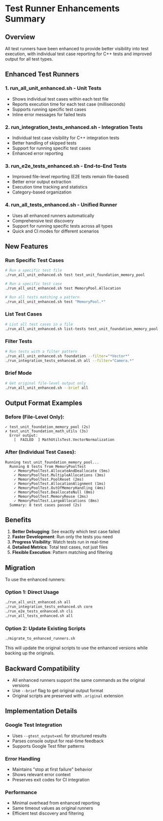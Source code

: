 # Test Runner Enhancements Summary

## Overview

All test runners have been enhanced to provide better visibility into test execution, with individual test case reporting for C++ tests and improved output for all test types.

## Enhanced Test Runners

### 1. **run_all_unit_enhanced.sh** - Unit Tests
- Shows individual test cases within each test file
- Reports execution time for each test case (milliseconds)
- Supports running specific test cases
- Inline error messages for failed tests

### 2. **run_integration_tests_enhanced.sh** - Integration Tests
- Individual test case visibility for C++ integration tests
- Better handling of skipped tests
- Support for running specific test cases
- Enhanced error reporting

### 3. **run_e2e_tests_enhanced.sh** - End-to-End Tests
- Improved file-level reporting (E2E tests remain file-based)
- Better error output extraction
- Execution time tracking and statistics
- Category-based organization

### 4. **run_all_tests_enhanced.sh** - Unified Runner
- Uses all enhanced runners automatically
- Comprehensive test discovery
- Support for running specific tests across all types
- Quick and CI modes for different scenarios

## New Features

### Run Specific Test Cases
```bash
# Run a specific test file
./run_all_unit_enhanced.sh test test_unit_foundation_memory_pool

# Run a specific test case
./run_all_unit_enhanced.sh test MemoryPool.Allocation

# Run all tests matching a pattern
./run_all_unit_enhanced.sh test "MemoryPool.*"
```

### List Test Cases
```bash
# List all test cases in a file
./run_all_unit_enhanced.sh list-tests test_unit_foundation_memory_pool
```

### Filter Tests
```bash
# Run tests with a filter pattern
./run_all_unit_enhanced.sh foundation --filter="*Vector*"
./run_integration_tests_enhanced.sh all --filter="Camera.*"
```

### Brief Mode
```bash
# Get original file-level output only
./run_all_unit_enhanced.sh --brief all
```

## Output Format Examples

### Before (File-Level Only):
```
✓ test_unit_foundation_memory_pool (2s)
✗ test_unit_foundation_math_utils (3s)
  Error output:
    [  FAILED  ] MathUtilsTest.VectorNormalization
```

### After (Individual Test Cases):
```
Running test_unit_foundation_memory_pool...
  Running 8 tests from MemoryPoolTest
    ✓ MemoryPoolTest.AllocateAndDeallocate (5ms)
    ✓ MemoryPoolTest.MultipleAllocations (3ms)
    ✓ MemoryPoolTest.PoolReset (2ms)
    ✓ MemoryPoolTest.AllocationAlignment (1ms)
    ✓ MemoryPoolTest.OutOfMemoryHandling (4ms)
    ✓ MemoryPoolTest.DeallocateNull (0ms)
    ✓ MemoryPoolTest.MemoryReuse (2ms)
    ✓ MemoryPoolTest.LargeAllocations (8ms)
  Summary: 8 test cases passed (2s)
```

## Benefits

1. **Better Debugging**: See exactly which test case failed
2. **Faster Development**: Run only the tests you need
3. **Progress Visibility**: Watch tests run in real-time
4. **Detailed Metrics**: Total test cases, not just files
5. **Flexible Execution**: Pattern matching and filtering

## Migration

To use the enhanced runners:

### Option 1: Direct Usage
```bash
./run_all_unit_enhanced.sh all
./run_integration_tests_enhanced.sh core
./run_e2e_tests_enhanced.sh cli
./run_all_tests_enhanced.sh all
```

### Option 2: Update Existing Scripts
```bash
./migrate_to_enhanced_runners.sh
```

This will update the original scripts to use the enhanced versions while backing up the originals.

## Backward Compatibility

- All enhanced runners support the same commands as the original versions
- Use `--brief` flag to get original output format
- Original scripts are preserved with `.original` extension

## Implementation Details

### Google Test Integration
- Uses `--gtest_output=xml` for structured results
- Parses console output for real-time feedback
- Supports Google Test filter patterns

### Error Handling
- Maintains "stop at first failure" behavior
- Shows relevant error context
- Preserves exit codes for CI integration

### Performance
- Minimal overhead from enhanced reporting
- Same timeout values as original runners
- Efficient test discovery and filtering